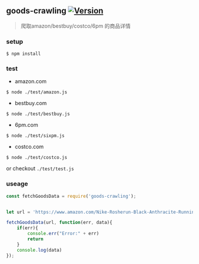 ## goods-crawling [![Version](https://img.shields.io/npm/v/goods-crawling.svg)](https://www.npmjs.com/package/goods-crawling)
> 爬取amazon/bestbuy/costco/6pm 的商品详情 

### setup

```
$ npm install
```

### test

- amazon.com
```
$ node ./test/amazon.js
```

- bestbuy.com
```
$ node ./test/bestbuy.js
```

- 6pm.com
```
$ node ./test/sixpm.js
```

- costco.com
```
$ node ./test/costco.js
```

or checkout `./test/test.js`

### useage

```js
const fetchGoodsData = require('goods-crawling');


let url = 'https://www.amazon.com/Nike-Rosherun-Black-Anthracite-Running/dp/B00BOR6I68/ref=sr_1_2?ie=UTF8&qid=1472541714&sr=8-2&keywords=nike';

fetchGoodsData(url, function(err, data){
    if(err){
        console.err("Error:" + err)
        return
    }
    console.log(data)
});


```